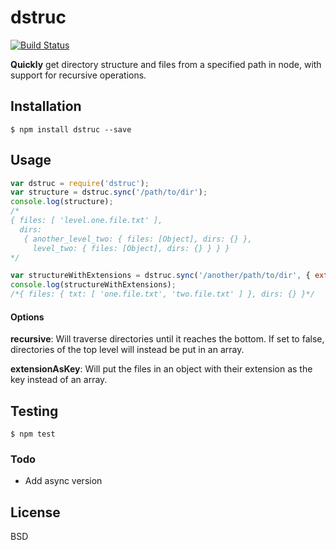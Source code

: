 # dstruc

[![Build Status](https://travis-ci.org/shockwork/dstruc.svg?branch=master)](https://travis-ci.org/shockwork/dstruc)

__Quickly__ get directory structure and files from a specified path in node, with support for recursive operations.

## Installation

    $ npm install dstruc --save

## Usage

```js
var dstruc = require('dstruc');
var structure = dstruc.sync('/path/to/dir');
console.log(structure); 
/* 
{ files: [ 'level.one.file.txt' ],
  dirs:
   { another_level_two: { files: [Object], dirs: {} },
     level_two: { files: [Object], dirs: {} } } }
*/

var structureWithExtensions = dstruc.sync('/another/path/to/dir', { extensionAsKey: true });
console.log(structureWithExtensions);
/*{ files: { txt: [ 'one.file.txt', 'two.file.txt' ] }, dirs: {} }*/
```

#### Options
__recursive__: Will traverse directories until it reaches the bottom. If set to false, directories of the top level will instead be put in an array.

__extensionAsKey__: Will put the files in an object with their extension as the key instead of an array.



## Testing

    $ npm test

### Todo
* Add async version

## License

BSD
